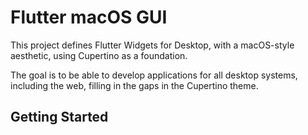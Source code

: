# Flutter macOS GUI

This project defines Flutter Widgets for Desktop, with a macOS-style aesthetic, using Cupertino as a foundation.

The goal is to be able to develop applications for all desktop systems, including the web, filling in the gaps in the Cupertino theme.

## Getting Started
